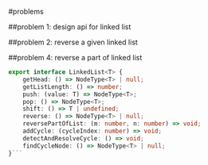 #problems


##problem 1: 
design api for linked list 

##problem 2: 
reverse a given linked list 


##problem 4:
reverse a part of linked list


```ts
export interface LinkedList<T> {
    getHead: () => NodeType<T> | null;
    getListLength: () => number;
    push: (value: T) => NodeType<T>;
    pop: () => NodeType<T>;
    shift: () => T | undefined;
    reverse: () => NodeType<T> | null;
    reversePartOfList: (m: number, n: number) => void;
    addCycle: (cycleIndex: number) => void;
    detectAndResolveCycle: () => void;
    findCycleNode: () => NodeType<T> | null;
}```
